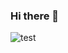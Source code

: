 ### Hi there 👋
![test](https://user-images.githubusercontent.com/10039065/221278260-17c57c96-c94b-413a-9f60-77c324d170c1.gif)
